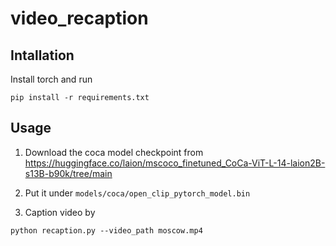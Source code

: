 # video_recaption

## Intallation

Install torch and run

```
pip install -r requirements.txt
```

## Usage

1. Download the coca model checkpoint from https://huggingface.co/laion/mscoco_finetuned_CoCa-ViT-L-14-laion2B-s13B-b90k/tree/main

2. Put it under `models/coca/open_clip_pytorch_model.bin`

3. Caption video by

```
python recaption.py --video_path moscow.mp4
```
